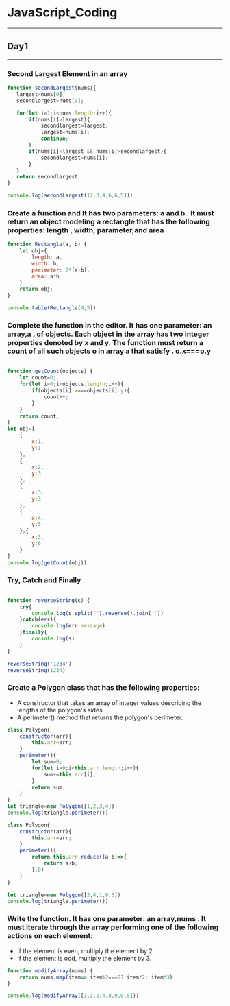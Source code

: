 # JavaScript_Coding
---
## Day1
---
### Second Largest Element in an array

```javascript
function secondLargest(nums){
   largest=nums[0];
   secondlargest=nums[0];

   for(let i=1;i<nums.length;i++){
       if(nums[i]>largest){
           secondlargest=largest;
           largest=nums[i];
           continue;
       }
       if(nums[i]<largest && nums[i]>secondlargest){
           secondlargest=nums[i];
       }
   }
   return secondlargest;
}

console.log(secondLargest([2,3,4,6,6,5]))
```
### Create a function and It has two parameters: a and b . It must return an object modeling a rectangle that has the following properties: length , width, parameter,and area

``` javascript
function Rectangle(a, b) {
    let obj={
        length: a,
        width: b,
        perimeter: 2*(a+b),
        area: a*b
    }
    return obj;   
}

console.table(Rectangle(4,5))
```
### Complete the function in the editor. It has one parameter: an array,a , of objects. Each object in the array has two integer properties denoted by x and y. The function must return a count of all such objects o in array a that satisfy . o.x===o.y

``` javascript

function getCount(objects) {
    let count=0;
    for(let i=0;i<objects.length;i++){
        if(objects[i].x===objects[i].y){
            count++;
        }
    }
    return count;
}
let obj=[
    {
        x:1,
        y:1
    },
    {
        x:2,
        y:3
    },
    {
        x:3,
        y:3
    },
    {
        x:4,
        y:5
    },{
        x:3,
        y:6
    }
]
console.log(getCount(obj))
```

### Try, Catch and Finally

``` javascript

function reverseString(s) {
    try{
        console.log(s.split('').reverse().join(''))
    }catch(err){
        console.log(err.message)
    }finally{
        console.log(s)
    }
}

reverseString('1234')
reverseString(1234)
```

### Create a Polygon class that has the following properties:

- A constructor that takes an array of integer values describing the lengths of the polygon's sides.
- A perimeter() method that returns the polygon's perimeter.

``` javascript
class Polygon{
    constructor(arr){
        this.arr=arr;
    }
    perimeter(){
        let sum=0;
        for(let i=0;i<this.arr.length;i++){
            sum+=this.arr[i];
        }
        return sum;
    }
}
let triangle=new Polygon([1,2,3,4])
console.log(triangle.perimeter())
```

``` javascript
class Polygon{
    constructor(arr){
        this.arr=arr;
    }
    perimeter(){
        return this.arr.reduce((a,b)=>{
            return a+b;
        },0)
    }
}

let triangle=new Polygon([3,4,1,9,3])
console.log(triangle.perimeter())
```

### Write the function. It has one parameter: an array,nums . It must iterate through the array performing one of the following actions on each element:

- If the element is even, multiply the element by 2.
- If the element is odd, multiply the element by 3.

``` javascript
function modifyArray(nums) {
    return nums.map(item=> item%2===0? item*2: item*3)
}

console.log(modifyArray([1,3,2,4,8,9,0,5]))
```
